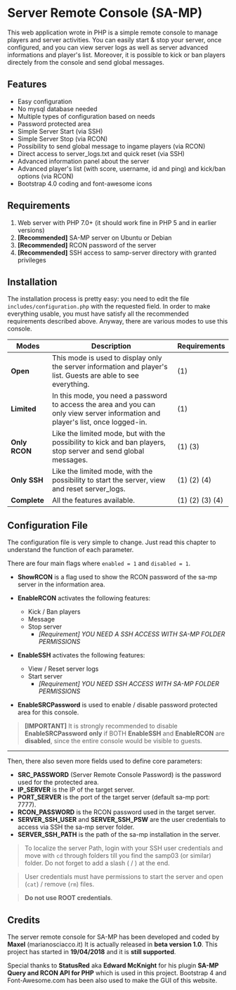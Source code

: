 # Server Remote Console (SA-MP)

This web application wrote in PHP is a simple remote console to manage players and server activities.
You can easily start & stop your server, once configured, and you can view server logs as well as server advanced informations and player's list. Moreover, it is possible to kick or ban players directely from the console and send global messages.

## Features

- Easy configuration
- No mysql database needed
- Multiple types of configuration based on needs
- Password protected area
- Simple Server Start (via SSH)
- Simple Server Stop (via RCON)
- Possibility to send global message to ingame players (via RCON)
- Direct access to server_logs.txt and quick reset (via SSH)
- Advanced information panel about the server
- Advanced player's list (with score, username, id and ping) and kick/ban options (via RCON)
- Bootstrap 4.0 coding and font-awesome icons


## Requirements

1. Web server with PHP 7.0+ (it should work fine in PHP 5 and in earlier versions)
2. **[Recommended]** SA-MP server on Ubuntu or Debian
3. **[Recommended]** RCON password of the server
4. **[Recommended]** SSH access to samp-server directory with granted privileges 


## Installation

The installation process is pretty easy: you need to edit the file ```includes/configuration.php``` with the requested field. In order to make everything usable, you must have satisfy all the recommended requirements described above. Anyway, there are various modes to use this console.

Modes | Description | Requirements
---   | ---         | ---
**Open** | This mode is used to display only the server information and player's list. Guests are able to see everything. | (1)
**Limited** | In this mode, you need a password to access the area and you can only view server information and player's list, once logged-in. | (1)
**Only RCON** | Like the limited mode, but with the possibility to kick and ban players, stop server and send global messages. | (1) (3)
**Only SSH** | Like the limited mode, with the possibility to start the server, view and reset server_logs. | (1) (2) (4)
**Complete** | All the features available. | (1) (2) (3) (4)


## Configuration File

The configuration file is very simple to change. Just read this chapter to understand the function of each parameter.


There are four main flags where ```enabled = 1``` and ```disabled = 1```. 

- **ShowRCON** is a flag used to show the RCON password of the sa-mp server in the information area.
	   	
- **EnableRCON** activates the following features:
	- Kick / Ban players
	- Message
	- Stop server
 		- *[Requirement] YOU NEED A SSH ACCESS WITH SA-MP FOLDER PERMISSIONS*		
	 

- **EnableSSH** activates the following features:
 	- View / Reset server logs
	- Start server
		- *[Requirement] YOU NEED SSH ACCESS WITH SA-MP FOLDER PERMISSIONS*		

- **EnableSRCPassword** is used to enable / disable password protected area for this console.

> **[IMPORTANT]** It is strongly recommended to disable **EnableSRCPassword** __only__ if BOTH **EnableSSH** and **EnableRCON** are __disabled__, since the entire console would be visible to guests.

---

Then, there also seven more fields used to define core parameters:

- **SRC_PASSWORD** (Server Remote Console Password) is the password used for the protected area.
- **IP_SERVER** is the IP of the target server.
- **PORT_SERVER** is the port of the target server (default sa-mp port: 7777).
- **RCON_PASSWORD** is the RCON password used in the target server.
- **SERVER_SSH_USER** and **SERVER_SSH_PSW** are the user credentials to access via SSH the sa-mp server folder.
- **SERVER_SSH_PATH** is the path of the sa-mp installation in the server. 

> To localize the server Path, login with your SSH user credentials and move with ```cd``` through folders till you find the samp03 (or similar) folder. Do not forget to add a slash ( / ) at the end. 

> User credentials must have permissions to start the server and open (```cat```) / remove (```rm```) files. 

> **Do not use ROOT credentials**.


## Credits

The server remote console for SA-MP has been developed and coded by **Maxel** (marianosciacco.it)
It is actually released in **beta version 1.0**.
This project has started in __19/04/2018__ and it is __still supported__. 

Special thanks to __StatusRed__ aka __Edward McKnight__ for his plugin **SA-MP Query and RCON API for PHP** which is used in this project. 
Bootstrap 4 and Font-Awesome.com has been also used to make the GUI of this website.
